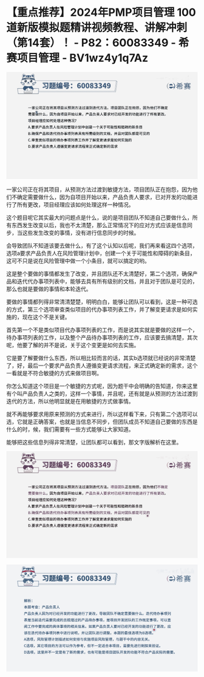 # 【重点推荐】2024年PMP项目管理 100道新版模拟题精讲视频教程、讲解冲刺（第14套）！ - P82：60083349 - 希赛项目管理 - BV1wz4y1q7Az

![](img/15a96a89c9850a2651579b33107ae74c_0.png)

一家公司正在将其项目，从预测方法过渡到敏捷方法，项目团队正在抱怨，因为他们不确定需要做什么，因为自项目开始以来，产品负责人要求，已对开发的功能进行了所有更改，项目经理应该如何处理这样一种情况。

这个题目呢它其实最大的问题点是什么，说的是项目团队不知道自己要做什么，所有东西发生改变以后，我也不太清楚，那么正常情况下的应对方式应该是信息同步，当这些发生改变的事情，没有进行信息同步的时候。

会导致团队不知道该要去做什么，有了这个认知以后呢，我们再来看这四个选项，选项a要求产品负责人在风险管理计划中，创建一个关于可能性和障碍的新条目，这可不只是说在风险管理中做一个小条目，就可以搞定的哟。

这是整个要做的事情都发生了改变，并且团队还不太清楚好，第二个选项，确保产品和迭代代办事项列表中，能够去具有所有级别的文档，并且对于团队是可见的，那么也就是要做的事情和本轮迭代。

要做的事情都列得非常清清楚楚，明明白白，能够让团队可以看到，这是一种可选的方式，第三个选项审查类似项目的代办事项列表工作，并了解变更请求是如何实施的，现在这个不是关键。

首先第一个不是类似项目代办事项列表的工作，而是说其实就是要做的这样一个，待办事项列表的工作，以及整个产品待办事项列表的工作，应该要去搞清楚，其次呢，他要了解的并不是说，关于这个变更是如何去实施。

它是要了解要做什么东西，所以相比较而言的话，其实b选项就已经说的非常清楚了，好，最后一个要求产品负责人遵循变更请求流程，来正式确定新的需求，这个一看就是不符合敏捷的方式来做项目啊。

你怎么知道这个项目是一个敏捷的方式呢，因为题干中会明确的告知道，你来这里有个叫产品负责人之类的，这样一个事情，并且呢，还有就是从预测的方法过渡到迭代的方法，所以他明显就是在用敏捷的方式做事情。

就不再能够要求用原来预测的方式来进行，所以这样看下来，只有第二个选项可以选，它就是正确答案，也就是当信息不同步，但团队成员不知道自己要做的东西是什么的时，候，我们需要有一些方式能够让大家知道。

能够把这些信息列得非常清楚，让团队都可以看到，那文字版解析在这里。

![](img/15a96a89c9850a2651579b33107ae74c_2.png)

![](img/15a96a89c9850a2651579b33107ae74c_3.png)